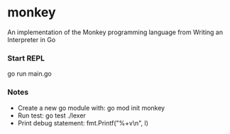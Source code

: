 # monkey

An implementation of the Monkey programming language from Writing an Interpreter in Go

### Start REPL

go run main.go

### Notes

- Create a new go module with: go mod init monkey
- Run test: go test ./lexer
- Print debug statement: fmt.Printf("%+v\n", l)
